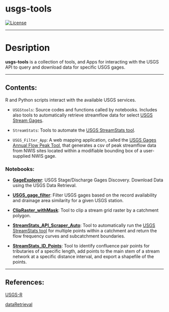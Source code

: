 # usgs-tools

[![License](https://img.shields.io/badge/License-Apache%202.0-blue.svg)](https://opensource.org/licenses/Apache-2.0)

---

# Desription

__usgs-tools__ is a collection of tools, and Apps for interacting with the USGS API to query and download data for specific USGS gages.

---

## Contents:
R and Python scripts interact with the available USGS services.

* `USGStools`: Source codes and functions called by notebooks. Includes also tools to automatically retrieve streamflow data for select [USGS Stream Gages](https://waterdata.usgs.gov/nwis/rt).

* `StreamStats`: Tools to automate the [USGS StreamStats tool](https://www.usgs.gov/mission-areas/water-resources/science/streamstats-streamflow-statistics-and-spatial-analysis-tools?qt-science_center_objects=0#qt-science_center_objects).

* `USGS_Filter_App`: A web mapping application, called the [USGS Gages Annual Flow Peak Tool](https://github.com/Dewberry/usgs-tools/tree/master/R/USGS_filter_app), that generates a csv of peak streamflow data from NWIS sites located within a modifiable bounding box of a user-supplied NWIS gage. 

### Notebooks:

- [__GageExplorer__](https://nbviewer.jupyter.org/github/Dewberry/usgs-tools/blob/master/R/Notebooks/GageExplorer.ipynb): USGS Stage/Discharge Gages Discovery. Download Data using the USGS Data Retrieval.

- [__USGS_gage_filter__](https://nbviewer.jupyter.org/github/Dewberry/usgs-tools/blob/master/R/Notebooks/USGS_gage_filter.ipynb): Filter USGS gages based on the record availability and drainage area similarity for a given USGS station.

- [__ClipRaster_withMask__](https://nbviewer.jupyter.org/github/Dewberry/usgs-tools/blob/ready-to-publish/Python/StreamStats/ClipRaster_withMask.ipynb): Tool to clip a stream grid raster by a catchment polygon.

- [__StreamStats_API_Scraper_Auto__](https://nbviewer.jupyter.org/github/Dewberry/usgs-tools/blob/ready-to-publish/Python/StreamStats/StreamStats_API_Scraper_Auto.ipynb): Tool to automatically run the [USGS StreamStats tool](https://www.usgs.gov/mission-areas/water-resources/science/streamstats-streamflow-statistics-and-spatial-analysis-tools?qt-science_center_objects=0#qt-science_center_objects) for multiple points within a catchment and return the flow frequency curves and subcatchment boundaries.

- [__StreamStats_ID_Points__](https://nbviewer.jupyter.org/github/Dewberry/usgs-tools/blob/ready-to-publish/Python/StreamStats/StreamStats_ID_Points.ipynb): Tool to identify confluence pair points for tributaries of a specific length, add points to the main stem of a stream network at a specific distance interval, and export a shapefile of the points.

---

## References:

[USGS-R](https://github.com/USGS-R)

[dataRetrieval](https://github.com/USGS-R/dataRetrieval)
